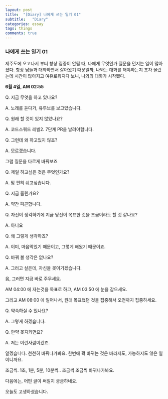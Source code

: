 ```yaml
---
layout: post
title:  "[Diary] 나에게 쓰는 일기 01"
subtitle:   "Diary"
categories: essay
tags: things
comments: true
---
```




### 나에게 쓰는 일기 01

제주도에 오고나서 부터 항상 집중이 안될 때, 나에게 무엇인가 질문을 던지는 일이 많아졌다. 항상 남들과 대화하면서 살아왔기 때문일까, 나와는 대화를 해야하는지 조차 몰랐는데 시간이 많아지고 여유로워지다 보니, 나와의 대화가 시작됐다.



**6월 4일, AM 02:55**

Q. 지금 무엇을 하고 있나요?

A. 노래를 듣다가, 유투브를 보고있습니다.

Q. 원래 할 것이 있지 않았나요?

A. 코드스쿼드 레벨2. 7단계 PR을 날려야합니다.

Q. 그런데 왜 하고있지 않죠?

A. 모르겠습니다.



그럼 질문을 다르게 바꿔보죠

Q. 제일 하고싶은 것은 무엇인가요?

A. 맘 편히 쉬고싶습니다.

Q. 지금 졸린가요?

A. 약간 피곤합니다.

Q. 자신이 생각하기에 지금 당신이 목표한 것을 조금이라도 할 것 같나요?

A. 아니요

Q. 왜 그렇게 생각하죠?

A. 이미, 마음먹었기 때문이고, 그렇게 해왔기 때문이죠.

Q. 바꿔 볼 생각은 없나요?

A. 그러고 싶은데, 자신을 못이기겠습니다.



음, 그러면 지금 바로 주무세요.

AM 04:00 에 자는것을 목표로 하고, AM 03:50 에 눈을 감으세요.

그리고 AM 08:00 에 일어나서, 원래 목표했던 것을 집중해서 오전까지 집중하세요.

Q. 약속하실 수 있나요?

A. 그렇게 하겠습니다.

Q. 만약 못지키면요?

A. 저는 이런사람이겠죠.



알겠습니다. 천천히 바꿔나가봐요. 한번에 확 바뀌는 것은 바라지도, 가능하지도 않은 일이니까요.

조금씩. 1초, 1분, 5분, 10분씩.. 조금씩 조금씩 바꿔나가봐요.

다음에는, 어떤 글이 써질지 궁금하네요.

오늘도 고생하셨습니다.